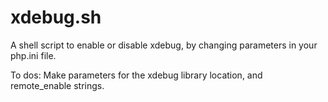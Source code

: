 # xdebug.sh
A shell script to enable or disable xdebug, by changing parameters in your php.ini file.

To dos:
Make parameters for the xdebug library location, and remote_enable strings.

